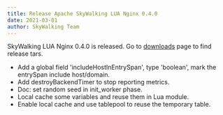 ```yaml
---
title: Release Apache SkyWalking LUA Nginx 0.4.0
date: 2021-03-01
author: SkyWalking Team
---
```


SkyWalking LUA Nginx 0.4.0 is released. Go to [downloads](/downloads) page to find release tars.

- Add a global field 'includeHostInEntrySpan', type 'boolean', mark the entrySpan include host/domain.
- Add destroyBackendTimer to stop reporting metrics.
- Doc: set random seed in init_worker phase.
- Local cache some variables and reuse them in Lua module.
- Enable local cache and use tablepool to reuse the temporary table.